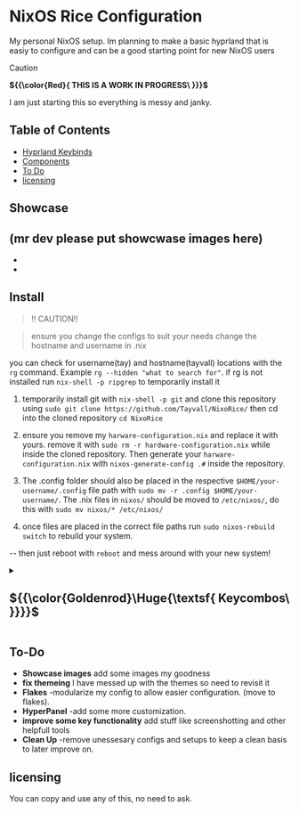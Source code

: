 
# NixOS Rice Configuration

My personal NixOS setup.
Im planning to make a basic hyprland that is easiy to configure and can be a good starting point for new NixOS users

> [!CAUTION]
> **${{\color{Red}{  THIS IS A WORK IN PROGRESS\ \}}}\$**
> 
> I am just starting this so everything is messy and janky.

## Table of Contents
- [Hyprland Keybinds](#-Keycombos)
- [Components](#-components)
- [To Do](#-To-Do)
- [licensing](#-licensing)


## Showcase

(mr dev please put showcwase images here)
-
-
-

## Install

>‼️ CAUTION‼️

> ensure you change the configs to suit your needs
> change the hostname and username in .nix

you can check for username(tay) and hostname(tayvall) locations with the `rg` command. Example `rg --hidden "what to search for"`. if rg is not installed run `nix-shell -p ripgrep` to temporarily install it

1. temporarily install git with ``nix-shell -p git`` and clone this repository using `sudo git clone https://github.com/Tayvall/NixoRice/` then cd into the cloned repository `cd NixoRice`

2. ensure you remove my `harware-configuration.nix` and replace it with yours. remove it with `sudo rm -r hardware-configuration.nix` while inside the cloned repository. Then generate your `harware-configuration.nix` with `nixos-generate-config .#` inside the repository.

3. The .config folder should also be placed in the respective `$HOME/your-username/.config` file path with `sudo mv -r .config $HOME/your-username/`. The .nix files in `nixos/` should be moved to `/etc/nixos/`, do this with `sudo mv nixos/* /etc/nixos/`

4. once files are placed in the correct file paths run `sudo nixos-rebuild switch` to rebuild your system.

-- then just reboot with `reboot` and mess around with your new system!

<details>
<summary>
  
  ## ${{\color{Goldenrod}\Huge{\textsf{  Keycombos\ \}}}}\$
</summary>
<br>
  
| Key Combination        | Action                       |
|------------------------|------------------------------|
|Super + Q| "kill active window"|
|Super + Delete| "lockscreen/logout"|
|Super + W| "toggle window floating"|
|Super + G| "togglegroup"|
|Alt + Return| "fullscreen"|
|Super + Alt + S| "execute dunst"|
|Super + L| "execute hyprlock"|
|Control + Alt + S| "execute wlogout"|
|Super + C| "execute codium"|
|Super + T| "execute kitty"|
|Super + E| "execute thunar"|
|Super + F| "execute chromium"|
|Super + D| "execute vesktop"|
|Super + S| "execute spotify"|
|Super + R| "toggle rofi"|
|Control + Alt + W| "restart waybar"|
|Super + F1| "toggle mute"|
|Super + F2| "-10% volume"|
|Super + F3| "+10% volume"|
|Super + F4| "mute mic"|
|F5| "play/pause"|
|F7| "next song"|
|F6| "previous song"|
|Super + F11| "reduce display by 10"|
|Super + Shift + F11| "reduce display by 5"|
|Super + F12| "increase display by 10"|
|Super + Shift + F12| "increase display by 5"|
|Super + Left| "move window focus left"|
|Super + Right| "move window focus right"|
|Super + Up| "move window focus up"|
|Super + Down| "move window focus down"|
|Alt + Tab| "move window focus"|
|Super + 1| "workspace, 1"|
|Super + 2| "workspace, 2"|
|Super + 3| "workspace, 3"|
|Super + 4| "workspace, 4"|
|Super + 5| "workspace, 5"|
|Super + Shift + Right| "resize active window to right"|
|Super + Shift + Left| "resize active window to left"|
|Super + Shift + Up| "resize active window to up"|
|Super + Shift + Down| "resize active window to down"|
|Super + Shift + L| "move window left"|
|Super + Shift + R| "move window right"|
|Super + Shift + U| "move window up"|
|Super + Shift + D| "move window down"|
|Super + Shift + 1| "movetoworkspace, 1"|
|Super + Shift + 2| "movetoworkspace, 2"|
|Super + Shift + 3| "movetoworkspace, 3"|
|Super + Shift + 4| "movetoworkspace, 4"|
|Super + Shift + 5| "movetoworkspace, 5"|
|Super + Mouse Down| "scroll through worspace, up"|
|Super + Mouse Up| "scroll through worspace, down"|
|Super + Mouse Button 272| "movewindow with mouse"|
|Super + Mouse Button 273| "resizewindow with mouse"|
|Super + Alt + S| "move to seperate workspace"|
|Super + Z| "toggle the seperate workspace"|
|Super + J| "togglesplit"|
|Super + Alt + 1| "movetoworkspace, 1 silently"|
|Super + Alt + 2| "movetoworkspace, 2 silently"|
|Super + Alt + 3| "movetoworkspace, 3 silently"|
|Super + Alt + 4| "movetoworkspace, 4 silently"|
|Super + Alt + 5| "movetoworkspace, 5 silently"|
</details>


## To-Do
- **Showcase images** add some images my goodness
- **fix themeing** I have messed up with the themes so need to revisit it
- **Flakes** -modularize my config to allow easier configuration. (move to flakes).
- **HyperPanel** -add some more customization.
- **improve some key functionality** add stuff like screenshotting and other helpfull tools
- **Clean Up** -remove unessesary configs and setups to keep a clean basis to later improve on. 

## licensing
You can copy and use any of this, no need to ask.

